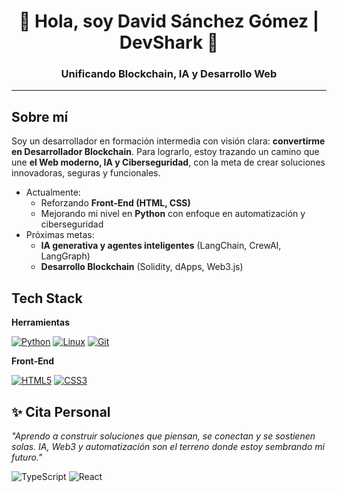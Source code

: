 <!--
**DSG-DevShark/DSG-DevShark** is a ✨ _special_ ✨ repository because its `README.md` (this file) appears on your GitHub profile.

Here are some ideas to get you started:

- 🔭 I’m currently working on ...
- 🌱 I’m currently learning ...
- 👯 I’m looking to collaborate on ...
- 🤔 I’m looking for help with ...
- 💬 Ask me about ...
- 📫 How to reach me: ...
- 😄 Pronouns: ...
- ⚡ Fun fact: ...
-->

<h1 align="center">👋 Hola, soy David Sánchez Gómez | DevShark 🦈</h1>
<h3 align="center">Unificando Blockchain, IA y Desarrollo Web</h3>

---

## Sobre mí

Soy un desarrollador en formación intermedia con visión clara: **convertirme en Desarrollador Blockchain**.
Para lograrlo, estoy trazando un camino que une **el Web moderno, IA y Ciberseguridad**, con la meta de crear soluciones innovadoras, seguras y funcionales.

- Actualmente:
    - Reforzando **Front-End (HTML, CSS)**  
    - Mejorando mi nivel en **Python** con enfoque en automatización y ciberseguridad
- Próximas metas:
    - **IA generativa y agentes inteligentes** (LangChain, CrewAI, LangGraph)
    - **Desarrollo Blockchain** (Solidity, dApps, Web3.js)

## Tech Stack

**Herramientas**

[![Python](https://img.shields.io/badge/Python-3776AB?style=for-the-badge&logo=python&logoColor=FFFFFF&labelColor=5d5875)]() [![Linux](https://img.shields.io/badge/Linux-FCC624?style=for-the-badge&logo=linux&logoColor=FFFFFF&labelColor=5d5875)]() [![Git](https://img.shields.io/badge/Git-F05032?style=for-the-badge&logo=git&logoColor=FFFFFF&labelColor=5d5875)]()

**Front-End**

[![HTML5](https://img.shields.io/badge/HTML-E34F26?style=for-the-badge&logo=html5&logoColor=FFFFFF&labelColor=5d5875)]() [![CSS3](https://img.shields.io/badge/CSS-1572B6?style=for-the-badge&logo=css3&logoColor=FFFFFF&labelColor=5d5875)]()

## ✨ Cita Personal

*"Aprendo a construir soluciones que piensan, se conectan y se sostienen solas. IA, Web3 y automatización son el terreno donde estoy sembrando mi futuro."*

![TypeScript](https://img.shields.io/badge/TypeScript-3178C6?style=for-the-badge&logo=typescript&logoColor=FFFFFF&labelColor=5d5875) ![React](https://img.shields.io/badge/React-61DAFB?style=for-the-badge&logo=react&logoColor=FFFFFF&labelColor=5d5875)
